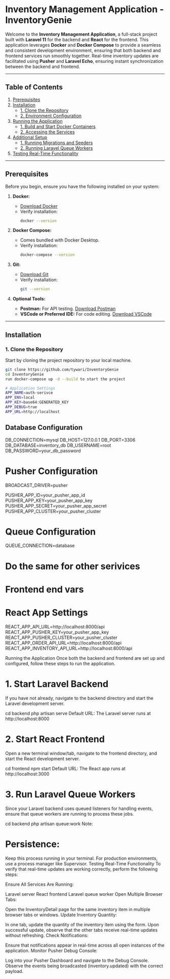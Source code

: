 # Inventory Management Application - InventoryGenie

Welcome to the **Inventory Management Application**, a full-stack project built with **Laravel 11** for the backend and **React** for the frontend. This application leverages **Docker** and **Docker Compose** to provide a seamless and consistent development environment, ensuring that both backend and frontend services run smoothly together. Real-time inventory updates are facilitated using **Pusher** and **Laravel Echo**, ensuring instant synchronization between the backend and frontend.

---

## Table of Contents

1. [Prerequisites](#prerequisites)
2. [Installation](#installation)
    - [1. Clone the Repository](#1-clone-the-repository)
    - [2. Environment Configuration](#2-environment-configuration)
3. [Running the Application](#running-the-application)
    - [1. Build and Start Docker Containers](#1-build-and-start-docker-containers)
    - [2. Accessing the Services](#2-accessing-the-services)
4. [Additional Setup](#additional-setup)
    - [1. Running Migrations and Seeders](#1-running-migrations-and-seeders)
    - [2. Running Laravel Queue Workers](#2-running-laravel-queue-workers)
5. [Testing Real-Time Functionality](#testing-real-time-functionality)

---

## Prerequisites

Before you begin, ensure you have the following installed on your system:

1. **Docker:**  
   - [Download Docker](https://www.docker.com/get-started)  
   - Verify installation:
     ```bash
     docker --version
     ```

2. **Docker Compose:**  
   - Comes bundled with Docker Desktop.  
   - Verify installation:
     ```bash
     docker-compose --version
     ```

3. **Git:**  
   - [Download Git](https://git-scm.com/downloads)  
   - Verify installation:
     ```bash
     git --version
     ```

4. **Optional Tools:**  
   - **Postman:** For API testing. [Download Postman](https://www.postman.com/downloads/)  
   - **VSCode or Preferred IDE:** For code editing. [Download VSCode](https://code.visualstudio.com/)

---

## Installation

### 1. Clone the Repository

Start by cloning the project repository to your local machine.

```bash
git clone https://github.com/tywari/InventoryGenie
cd InventoryGenie
run docker-compose up -d --build to start the project
```

```bash
# Application Settings
APP_NAME=auth-serivce
APP_ENV=local
APP_KEY=base64:GENERATED_KEY
APP_DEBUG=true
APP_URL=http://localhost
```

## Database Configuration
DB_CONNECTION=mysql
DB_HOST=127.0.0.1
DB_PORT=3306
DB_DATABASE=inventory_db
DB_USERNAME=root
DB_PASSWORD=your_db_password

# Pusher Configuration
BROADCAST_DRIVER=pusher

PUSHER_APP_ID=your_pusher_app_id
PUSHER_APP_KEY=your_pusher_app_key
PUSHER_APP_SECRET=your_pusher_app_secret
PUSHER_APP_CLUSTER=your_pusher_cluster

# Queue Configuration
QUEUE_CONNECTION=database

# Do the same for other serivices

# Frontend end vars
# React App Settings
REACT_APP_API_URL=http://localhost:8000/api
REACT_APP_PUSHER_KEY=your_pusher_app_key
REACT_APP_PUSHER_CLUSTER=your_pusher_cluster
REACT_APP_ORDER_API_URL=http://localhost:8000/api
REACT_APP_INVENTORY_API_URL=http://localhost:8000/api

Running the Application
Once both the backend and frontend are set up and configured, follow these steps to run the application.

# 1. Start Laravel Backend
If you have not already, navigate to the backend directory and start the Laravel development server.

cd backend
php artisan serve
Default URL:
The Laravel server runs at http://localhost:8000

# 2. Start React Frontend
Open a new terminal window/tab, navigate to the frontend directory, and start the React development server.

cd frontend
npm start
Default URL:
The React app runs at http://localhost:3000

# 3. Run Laravel Queue Workers
Since your Laravel backend uses queued listeners for handling events, ensure that queue workers are running to process these jobs.

cd backend
php artisan queue:work
Note:

# Persistence:
Keep this process running in your terminal. For production environments, use a process manager like Supervisor.
Testing Real-Time Functionality
To verify that real-time updates are working correctly, perform the following steps:

Ensure All Services Are Running:

Laravel server
React frontend
Laravel queue worker
Open Multiple Browser Tabs:

Open the InventoryDetail page for the same inventory item in multiple browser tabs or windows.
Update Inventory Quantity:

In one tab, update the quantity of the inventory item using the form.
Upon successful update, observe that the other tabs receive real-time updates without refreshing.
Check Notifications:

Ensure that notifications appear in real-time across all open instances of the application.
Monitor Pusher Debug Console:

Log into your Pusher Dashboard and navigate to the Debug Console.
Observe the events being broadcasted (inventory.updated) with the correct payload.




